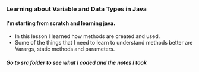 ### Learning about Variable and Data Types in Java 
####  I'm starting from scratch and learning java.
- In this lesson I learned how methods are created and used. 
- Some of the things that I need to learn to understand methods better are Varargs, static methods and parameters. 
##### Go to src folder to see what I coded and the notes I took 
